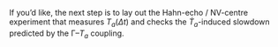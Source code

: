 If you’d like, the next step is to lay out the Hahn-echo / NV-centre experiment that measures $T_a(\Delta t)$ and checks the $\dot T_a$-induced slowdown predicted by the Γ–$T_a$ coupling.